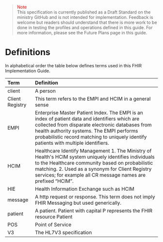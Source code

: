 ><span style="color:red">Note</span><br>This specification is currently published as a Draft Standard on the ministry GitHub and is not intended for implementation. Feedback is welcome but readers should understand that there is more work to be done in testing the profiles and operations defined in this guide. For more information, please see the Future Plans page in this guide.

# Definitions

In alphabetical order the table below defines terms used in this FHIR Implementation Guide.

 Term | Definition
:---|:---
client | A person 
Client Registry | This term refers to the EMPI and HCIM in a general sense
EMPI | Enterprise Master Patient Index.  The EMPI is an index of patient data and identifiers which are collected from disparate electronic databases from health authority systems. The EMPI performs probabilistic record matching to uniquely identify patients with multiple identifiers.
HCIM | Healthcare Identify Management 1. The Ministry of Health's HCIM system uniquely identifies individuals to the Healthcare community based on probabilistic matching.  2.  Used as a synonym for Client Registry services; for example all CR message names are prefixed “HCIM”.
HIE | Health Information Exchange such as HCIM
message| A http request or response.  This term does not imply FHIR Messaging but used generically. 
patient | A patient.  Patient with capital P represents the FHIR resource Patient
POS | Point of Service
V3 | The HL7V3 specification
